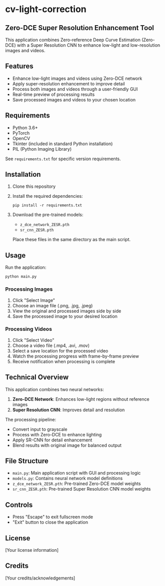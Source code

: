 # cv-light-correction

## Zero-DCE Super Resolution Enhancement Tool

This application combines Zero-reference Deep Curve Estimation (Zero-DCE) with a Super Resolution CNN to enhance low-light and low-resolution images and videos.

## Features

- Enhance low-light images and videos using Zero-DCE network
- Apply super-resolution enhancement to improve detail
- Process both images and videos through a user-friendly GUI
- Real-time preview of processing results
- Save processed images and videos to your chosen location

## Requirements

- Python 3.6+
- PyTorch
- OpenCV
- Tkinter (included in standard Python installation)
- PIL (Python Imaging Library)

See `requirements.txt` for specific version requirements.

## Installation

1. Clone this repository
2. Install the required dependencies:
   ```
   pip install -r requirements.txt
   ```
3. Download the pre-trained models:
   - `z_dce_network_ZESR.pth`
   - `sr_cnn_ZESR.pth`

   Place these files in the same directory as the main script.

## Usage

Run the application:

```
python main.py
```

### Processing Images
1. Click "Select Image"
2. Choose an image file (.png, .jpg, .jpeg)
3. View the original and processed images side by side
4. Save the processed image to your desired location

### Processing Videos
1. Click "Select Video"
2. Choose a video file (.mp4, .avi, .mov)
3. Select a save location for the processed video
4. Watch the processing progress with frame-by-frame preview
5. Receive notification when processing is complete

## Technical Overview

This application combines two neural networks:

1. **Zero-DCE Network**: Enhances low-light regions without reference images
2. **Super Resolution CNN**: Improves detail and resolution

The processing pipeline:
- Convert input to grayscale
- Process with Zero-DCE to enhance lighting
- Apply SR-CNN for detail enhancement
- Blend results with original image for balanced output

## File Structure

- `main.py`: Main application script with GUI and processing logic
- `models.py`: Contains neural network model definitions
- `z_dce_network_ZESR.pth`: Pre-trained Zero-DCE model weights
- `sr_cnn_ZESR.pth`: Pre-trained Super Resolution CNN model weights

## Controls

- Press "Escape" to exit fullscreen mode
- "Exit" button to close the application

## License

[Your license information]

## Credits

[Your credits/acknowledgements]
